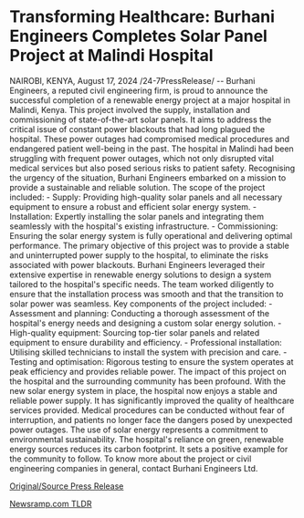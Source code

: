 # Transforming Healthcare: Burhani Engineers Completes Solar Panel Project at Malindi Hospital

NAIROBI, KENYA, August 17, 2024 /24-7PressRelease/ -- Burhani Engineers, a reputed civil engineering firm, is proud to announce the successful completion of a renewable energy project at a major hospital in Malindi, Kenya. This project involved the supply, installation and commissioning of state-of-the-art solar panels. It aims to address the critical issue of constant power blackouts that had long plagued the hospital. These power outages had compromised medical procedures and endangered patient well-being in the past.  The hospital in Malindi had been struggling with frequent power outages, which not only disrupted vital medical services but also posed serious risks to patient safety. Recognising the urgency of the situation, Burhani Engineers embarked on a mission to provide a sustainable and reliable solution. The scope of the project included:  - Supply: Providing high-quality solar panels and all necessary equipment to ensure a robust and efficient solar energy system. - Installation: Expertly installing the solar panels and integrating them seamlessly with the hospital's existing infrastructure. - Commissioning: Ensuring the solar energy system is fully operational and delivering optimal performance.  The primary objective of this project was to provide a stable and uninterrupted power supply to the hospital, to eliminate the risks associated with power blackouts. Burhani Engineers leveraged their extensive expertise in renewable energy solutions to design a system tailored to the hospital's specific needs. The team worked diligently to ensure that the installation process was smooth and that the transition to solar power was seamless.  Key components of the project included:  - Assessment and planning: Conducting a thorough assessment of the hospital's energy needs and designing a custom solar energy solution. - High-quality equipment: Sourcing top-tier solar panels and related equipment to ensure durability and efficiency. - Professional installation: Utilising skilled technicians to install the system with precision and care. - Testing and optimisation: Rigorous testing to ensure the system operates at peak efficiency and provides reliable power.  The impact of this project on the hospital and the surrounding community has been profound. With the new solar energy system in place, the hospital now enjoys a stable and reliable power supply. It has significantly improved the quality of healthcare services provided. Medical procedures can be conducted without fear of interruption, and patients no longer face the dangers posed by unexpected power outages.  The use of solar energy represents a commitment to environmental sustainability. The hospital's reliance on green, renewable energy sources reduces its carbon footprint. It sets a positive example for the community to follow.  To know more about the project or civil engineering companies in general, contact Burhani Engineers Ltd. 

[Original/Source Press Release](https://www.24-7pressrelease.com/press-release/513516/transforming-healthcare-burhani-engineers-completes-solar-panel-project-at-malindi-hospital) 

[Newsramp.com TLDR](https://newsramp.com/None) 